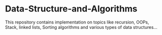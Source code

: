# Data-Structure-and-Algorithms
This repository contains implementation on topics like recursion, OOPs, Stack, linked lists, Sorting algorithms and various types of
data structures...
